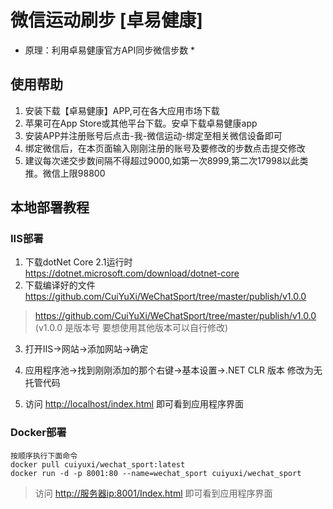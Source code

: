 # 微信运动刷步 [卓易健康]

* 原理：利用卓易健康官方API同步微信步数 *

## 使用帮助

1. 安装下载【卓易健康】APP,可在各大应用市场下载 
2. 苹果可在App Store或其他平台下载。安卓下载卓易健康app 
3. 安装APP并注册账号后点击-我-微信运动-绑定至相关微信设备即可 
4. 绑定微信后，在本页面输入刚刚注册的账号及要修改的步数点击提交修改 
5. 建议每次递交步数间隔不得超过9000,如第一次8999,第二次17998以此类推。微信上限98800 

## 本地部署教程

### IIS部署
1. 下载dotNet Core 2.1运行时 <https://dotnet.microsoft.com/download/dotnet-core>
2. 下载编译好的文件 <https://github.com/CuiYuXi/WeChatSport/tree/master/publish/v1.0.0>
> https://github.com/CuiYuXi/WeChatSport/tree/master/publish/v1.0.0 (v1.0.0 是版本号 要想使用其他版本可以自行修改)

3. 打开IIS→网站→添加网站→确定
4. 应用程序池→找到刚刚添加的那个右键→基本设置→.NET CLR 版本 修改为无托管代码

5. 访问 <http://localhost/index.html> 即可看到应用程序界面



### Docker部署

    按顺序执行下面命令
    docker pull cuiyuxi/wechat_sport:latest
    docker run -d -p 8001:80 --name=wechat_sport cuiyuxi/wechat_sport

>访问 <http://服务器ip:8001/Index.html> 即可看到应用程序界面
